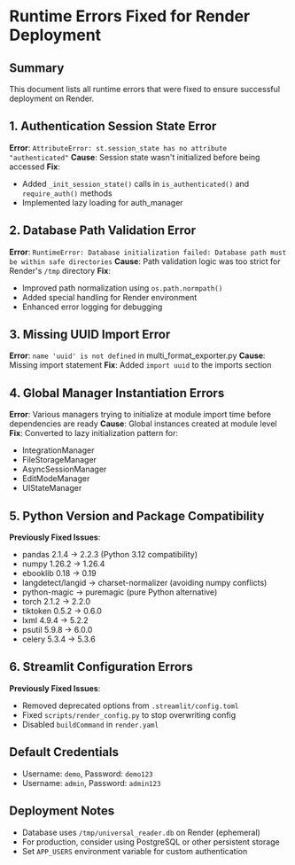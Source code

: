 # Runtime Errors Fixed for Render Deployment

## Summary
This document lists all runtime errors that were fixed to ensure successful deployment on Render.

## 1. Authentication Session State Error
**Error**: `AttributeError: st.session_state has no attribute "authenticated"`
**Cause**: Session state wasn't initialized before being accessed
**Fix**: 
- Added `_init_session_state()` calls in `is_authenticated()` and `require_auth()` methods
- Implemented lazy loading for auth_manager

## 2. Database Path Validation Error
**Error**: `RuntimeError: Database initialization failed: Database path must be within safe directories`
**Cause**: Path validation logic was too strict for Render's `/tmp` directory
**Fix**: 
- Improved path normalization using `os.path.normpath()`
- Added special handling for Render environment
- Enhanced error logging for debugging

## 3. Missing UUID Import Error
**Error**: `name 'uuid' is not defined` in multi_format_exporter.py
**Cause**: Missing import statement
**Fix**: Added `import uuid` to the imports section

## 4. Global Manager Instantiation Errors
**Error**: Various managers trying to initialize at module import time before dependencies are ready
**Cause**: Global instances created at module level
**Fix**: Converted to lazy initialization pattern for:
- IntegrationManager
- FileStorageManager
- AsyncSessionManager
- EditModeManager
- UIStateManager

## 5. Python Version and Package Compatibility
**Previously Fixed Issues**:
- pandas 2.1.4 → 2.2.3 (Python 3.12 compatibility)
- numpy 1.26.2 → 1.26.4
- ebooklib 0.18 → 0.19
- langdetect/langid → charset-normalizer (avoiding numpy conflicts)
- python-magic → puremagic (pure Python alternative)
- torch 2.1.2 → 2.2.0
- tiktoken 0.5.2 → 0.6.0
- lxml 4.9.4 → 5.2.2
- psutil 5.9.8 → 6.0.0
- celery 5.3.4 → 5.3.6

## 6. Streamlit Configuration Errors
**Previously Fixed Issues**:
- Removed deprecated options from `.streamlit/config.toml`
- Fixed `scripts/render_config.py` to stop overwriting config
- Disabled `buildCommand` in `render.yaml`

## Default Credentials
- Username: `demo`, Password: `demo123`
- Username: `admin`, Password: `admin123`

## Deployment Notes
- Database uses `/tmp/universal_reader.db` on Render (ephemeral)
- For production, consider using PostgreSQL or other persistent storage
- Set `APP_USERS` environment variable for custom authentication